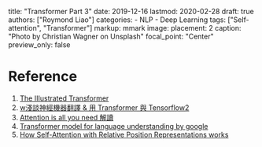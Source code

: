 title: "Transformer Part 3"
date: 2019-12-16
lastmod: 2020-02-28
draft: true
authors: ["Roymond Liao"]
categories:
    - NLP
    - Deep Learning
tags: ["Self-attention", "Transformer"]
markup: mmark
image:
  placement: 2
  caption: "Photo by Christian Wagner on Unsplash"
  focal_point: "Center"
  preview_only: false


  # Reference

1. [The IIIustrated Transformer](https://jalammar.github.io/illustrated-transformer/)
2. [w淺談神經機器翻譯 & 用 Transformer 與 Tensorflow2](https://leemeng.tw/neural-machine-translation-with-transformer-and-tensorflow2.html#top)
3. [Attention is all you need 解讀](https://zhuanlan.zhihu.com/p/34781297)
4. [Transformer model for language understanding by google](https://www.tensorflow.org/tutorials/text/transformer)
5. [How Self-Attention with Relative Position Representations works](https://medium.com/@_init_/how-self-attention-with-relative-position-representations-works-28173b8c245a)
